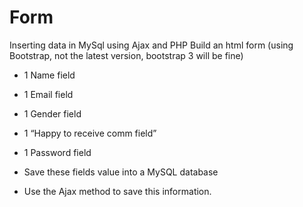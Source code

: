 # Form
Inserting data in MySql using Ajax and PHP
Build an html form (using Bootstrap, not the latest version, bootstrap 3 will be fine)
- 1 Name field
- 1 Email field
- 1 Gender field
- 1 “Happy to receive comm field”
- 1 Password field
 
- Save these fields value into a MySQL database
- Use the Ajax method to save this information.

